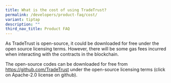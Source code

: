 ```yaml
---
title: What is the cost of using TradeTrust?
permalink: /developers/product-faq/cost/
variant: tiptap
description: ""
third_nav_title: Product FAQ
---
```

<p>As TradeTrust is open-source, it could be downloaded for free under the
open source licensing terms. However, there will be some gas fees incurred
when interacting with the contracts in the blockchain.</p>
<p></p>
<p>The open-source codes can be downloaded for free from <a href="https://github.com/TradeTrust" rel="noopener noreferrer nofollow" target="_blank"><u>https://github.com/TradeTrust</u></a> under
the open-source licensing terms (click on Apache-2.0 license on github).</p>